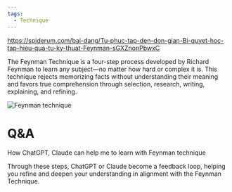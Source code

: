 ```yaml
---
tags:
  - Technique
---
```

https://spiderum.com/bai-dang/Tu-phuc-tap-den-don-gian-Bi-quyet-hoc-tap-hieu-qua-tu-ky-thuat-Feynman-sGXZnonPbwxC

The Feynman Technique is a four-step process developed by Richard Feynman to learn any subject—no matter how hard or complex it is. This technique rejects memorizing facts without understanding their meaning and favors true comprehension through selection, research, writing, explaining, and refining.

![Feynman technique](https://res.cloudinary.com/imagist/image/fetch/q_auto,f_auto,c_scale,w_1120/https%3A%2F%2Ftdinspiration.wpengine.com%2Fwp-content%2Fuploads%2F2020%2F02%2Ffeynman-technique_graphic-1_resize-1.png)

# Q&A

How ChatGPT, Claude can help me to learn with Feynman technique

Through these steps, ChatGPT or Claude become a feedback loop, helping you refine and deepen your understanding in alignment with the Feynman Technique.